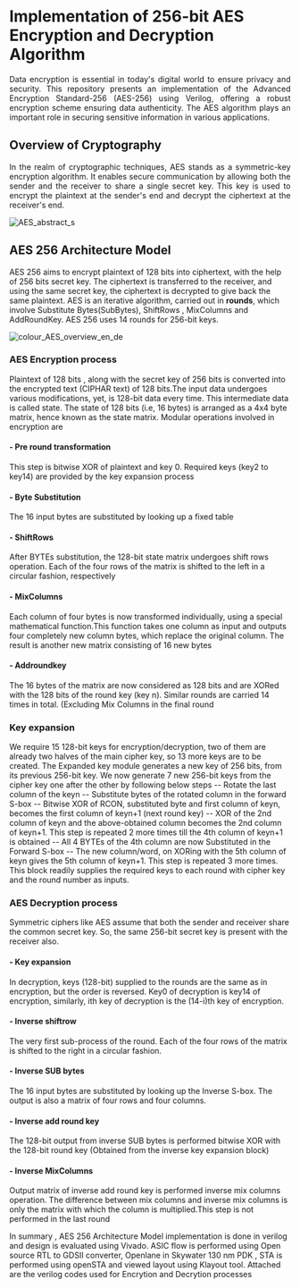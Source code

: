 # Implementation of 256-bit AES Encryption and Decryption Algorithm
<p style="text-align: justify;">
Data encryption is essential in today's digital world to ensure privacy and security. 
This repository presents an implementation of the Advanced Encryption Standard-256 (AES-256) using Verilog,
offering a robust encryption scheme  ensuring data authenticity.
The AES algorithm plays an important role in securing sensitive information in various applications.</p>

## Overview of Cryptography
<p style="text-align: justify;">
In the realm of cryptographic techniques, AES stands as a symmetric-key encryption algorithm. It enables secure communication by allowing both the sender 
and the receiver to share a single secret key. This key is used to encrypt the plaintext at the sender's end and decrypt the ciphertext at the receiver's end.</p>

![AES_abstract_s](https://github.com/Pavanija/Implementation_of_256-bit_AES_Encryption_and_Decryption_Algorithm/assets/140067158/24b40287-c04f-4eb9-b6d7-ddb5763dd245)

## AES 256 Architecture Model
AES 256 aims to encrypt plaintext of 128 bits into ciphertext, with the help of 256 bits secret key.
The ciphertext is transferred to the receiver, and using the same secret key, the ciphertext is
decrypted to give back the same plaintext. AES is an iterative algorithm, carried out in **rounds**,
which involve Substitute Bytes(SubBytes), ShiftRows , MixColumns and AddRoundKey. AES 256 uses 14 rounds for 256-bit keys.

![colour_AES_overview_en_de](https://github.com/Pavanija/Implementation_of_256-bit_AES_Encryption_and_Decryption_Algorithm/assets/140067158/6e5aefd6-14f3-44e5-961e-9db454d08494)

### AES Encryption process  
Plaintext of 128 bits , along with the secret key of 256 bits is converted into the encrypted text (CIPHAR text) of 128 bits.The input data undergoes various modifications, yet, is 128-bit
data every time. This intermediate data is called state. The state of 128 bits (i.e, 16 bytes) is arranged as a 4x4 byte matrix, hence known as the state matrix.
 Modular operations involved in encryption are 
#### - Pre round transformation <br />
 This step is bitwise XOR of plaintext and key 0. Required keys (key2 to key14) are provided by the key expansion process
#### - Byte Substitution <br />
 The 16 input bytes are substituted by looking up a fixed table 
#### - ShiftRows <br />
 After BYTEs substitution, the 128-bit state matrix undergoes shift rows operation.
Each of the four rows of the matrix is shifted to the left in a circular fashion, respectively
#### - MixColumns <br />
Each column of four bytes is now transformed individually, using a special mathematical function.This function takes one column as input and outputs four completely new column bytes, which replace the original column. The result is another new matrix consisting of 16 new bytes
#### - Addroundkey <br />
The 16 bytes of the matrix are now considered as 128 bits and are XORed with the 128 bits of the round key (key n). Similar rounds are carried 14 times in total. (Excluding Mix Columns in the final round

### Key expansion
We require 15 128-bit keys for encryption/decryption, two of them are already two halves of the main cipher key, so 13 more keys are to be created. The Expanded key module generates a new key of 256 bits, from its previous 256-bit key. We now generate 7 new 256-bit keys from the cipher key one after the other by following below steps
-- Rotate the last column of the keyn
-- Substitute bytes of the rotated column in the forward S-box
-- Bitwise XOR of RCON, substituted byte and first column of keyn, becomes the first
column of keyn+1 (next round key)
-- XOR of the 2nd column of keyn and the above-obtained column becomes the 2nd column
of keyn+1. This step is repeated 2 more times till the 4th column of keyn+1 is obtained
-- All 4 BYTEs of the 4th column are now Substituted in the Forward S-box
-- The new column/word, on XORing with the 5th column of keyn gives the 5th column of
keyn+1. This step is repeated 3 more times. This block readily supplies the required keys to each round with cipher key and the round number as inputs.

### AES Decryption process 
Symmetric ciphers like AES assume that both the sender and receiver share the common secret
key. So, the same 256-bit secret key is present with the receiver also.
#### - Key expansion
In decryption, keys (128-bit) supplied to the rounds are the same as in encryption, but the order is  reversed. Key0 of decryption is key14 of encryption, similarly, ith key of decryption is the (14-i)th key of encryption.
#### - Inverse shiftrow <br />
The very first sub-process of the round. Each of
the four rows of the matrix is shifted to the right
in a circular fashion.
#### - Inverse SUB bytes <br />
The 16 input bytes are substituted by looking up the Inverse S-box. The output is also a matrix of four rows and four columns.
#### - Inverse add round key <br />
The 128-bit output from inverse SUB bytes is performed bitwise XOR with the 128-bit round key
(Obtained from the inverse key expansion block)
#### - Inverse MixColumns <br />
Output matrix of inverse add round key is performed inverse mix columns operation.
The difference between mix columns and inverse mix columns is only the matrix with which the
column is multiplied.This step is not performed in the last round

In summary , AES 256 Architecture Model implementation is done in verilog and design is evaluated using Vivado.
ASIC flow is performed using Open source  RTL to GDSII converter, Openlane in Skywater 130 nm PDK , STA is performed using openSTA and viewed layout using Klayout tool.
Attached are the verilog codes used for Encrytion and Decrytion processes
